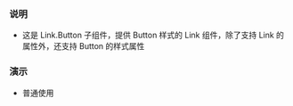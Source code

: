 ### 说明

-   这是 Link.Button 子组件，提供 Button 样式的 Link 组件，除了支持 Link 的属性外，还支持 Button 的样式属性

### 演示

-   普通使用

```js {"codepath": "button.jsx"}
```
